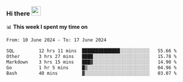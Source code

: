 ### Hi there <a href="https://www.gautamkrishnar.com/"><img src="https://media.giphy.com/media/hvRJCLFzcasrR4ia7z/giphy.gif" width="25px"></a>

📊 **This week I spent my time on**

<!--START_SECTION:waka-->

```txt
From: 10 June 2024 - To: 17 June 2024

SQL         12 hrs 11 mins  ██████████████░░░░░░░░░░░   55.66 %
Other       3 hrs 27 mins   ████░░░░░░░░░░░░░░░░░░░░░   15.78 %
Markdown    3 hrs 15 mins   ███▓░░░░░░░░░░░░░░░░░░░░░   14.90 %
Go          1 hr 5 mins     █▒░░░░░░░░░░░░░░░░░░░░░░░   04.96 %
Bash        40 mins         ▓░░░░░░░░░░░░░░░░░░░░░░░░   03.07 %
```

<!--END_SECTION:waka-->
